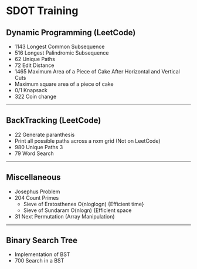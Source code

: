 # SDOT  Training
## Dynamic Programming (LeetCode)
- 1143 Longest Common Subsequence
- 516 Longest Palindromic Subsequence
- 62 Unique Paths
- 72 Edit Distance
- 1465 Maximum Area of a Piece of Cake After Horizontal and Vertical Cuts
- Maximum square area of a piece of cake
- 0/1 Knapsack
- 322 Coin change

--- 
## BackTracking (LeetCode)
- 22 Generate paranthesis
- Print all possible paths across a nxm grid (Not on LeetCode)
- 980 Unique Paths 3
- 79 Word Search

---
## Miscellaneous 
- Josephus Problem
- 204 Count Primes
  - Sieve of Eratosthenes O(nloglogn) {Efficient time}
  - Sieve of Sundaram O(nlogn) {Efficient space
- 31 Next Permutation (Array Manipulation)
  
 ---
## Binary Search Tree
- Implementation of BST
- 700 Search in a BST
 
    

